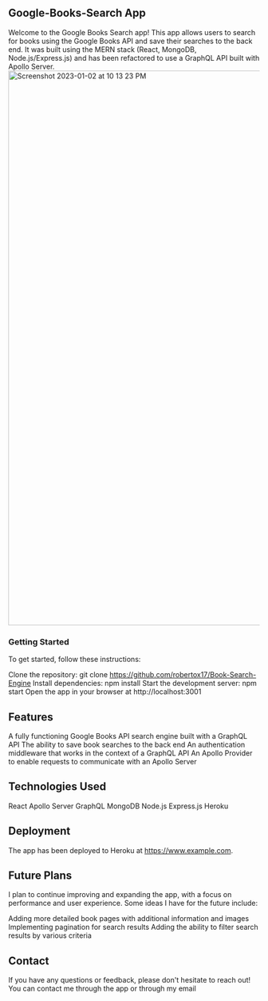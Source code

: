 ## Google-Books-Search App
Welcome to the Google Books Search app! This app allows users to search for books using the Google Books API and save their searches to the back end. It was built using the MERN stack (React, MongoDB, Node.js/Express.js) and has been refactored to use a GraphQL API built with Apollo Server.
<img width="1110" alt="Screenshot 2023-01-02 at 10 13 23 PM" src="https://user-images.githubusercontent.com/108193561/210307779-c95aacca-658e-4caf-a3e6-4d8769ce2f4a.png">


### Getting Started
To get started, follow these instructions:

Clone the repository: git clone https://github.com/robertox17/Book-Search-Engine
Install dependencies: npm install
Start the development server: npm start
Open the app in your browser at http://localhost:3001

## Features
A fully functioning Google Books API search engine built with a GraphQL API
The ability to save book searches to the back end
An authentication middleware that works in the context of a GraphQL API
An Apollo Provider to enable requests to communicate with an Apollo Server
## Technologies Used
React
Apollo Server
GraphQL
MongoDB
Node.js
Express.js
Heroku
## Deployment
The app has been deployed to Heroku at https://www.example.com.

## Future Plans
I plan to continue improving and expanding the app, with a focus on performance and user experience. Some ideas I have for the future include:

Adding more detailed book pages with additional information and images
Implementing pagination for search results
Adding the ability to filter search results by various criteria
## Contact
If you have any questions or feedback, please don't hesitate to reach out! You can contact me through the app or through my email



